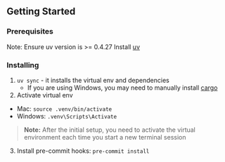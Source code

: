 ## Getting Started

### Prerequisites

Note: Ensure uv version is >= 0.4.27
Install [uv](https://docs.astral.sh/uv/getting-started/installation/)

### Installing

1. `uv sync` - it installs the virtual env and dependencies
   - If you are using Windows, you may need to manually install [cargo](https://doc.rust-lang.org/cargo/getting-started/installation.html)
2. Activate virtual env

- Mac: `source .venv/bin/activate`
- Windows: `.venv\Scripts\Activate`

> **Note:** After the initial setup, you need to activate the virtual environment each time you start a new terminal session

3. Install pre-commit hooks: `pre-commit install`